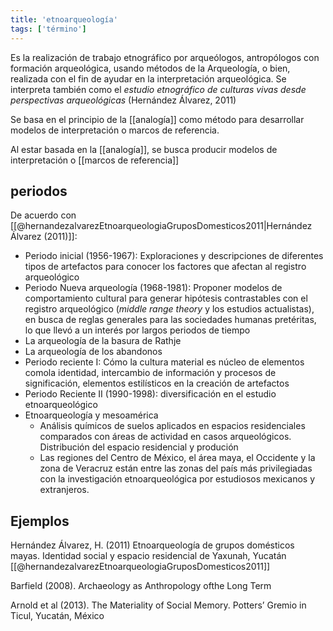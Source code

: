 ```yaml
---
title: 'etnoarqueología'
tags: ['término']
---
```

Es la realización de trabajo etnográfico por arqueólogos, antropólogos con formación arqueológica, usando métodos de la Arqueología, o bien, realizada con el fin de ayudar en la interpretación arqueológica. Se interpreta también como el *estudio etnográfico de culturas vivas desde perspectivas arqueológicas* (Hernández Álvarez, 2011)

Se basa en el principio de la [[analogía]] como método para desarrollar modelos de interpretación o marcos de referencia.

Al estar basada en la [[analogía]], se busca producir modelos de interpretación o [[marcos de referencia]]

## periodos

De acuerdo con [[@hernandezalvarezEtnoarqueologiaGruposDomesticos2011|Hernández Álvarez (2011)]]:

- Periodo inicial (1956-1967): Exploraciones y descripciones de diferentes tipos de artefactos para conocer los factores que afectan al registro arqueológico
- Periodo Nueva arqueología (1968-1981): Proponer modelos de comportamiento cultural para generar hipótesis contrastables con el registro arqueológico (*middle range theory* y los estudios actualistas), en busca de reglas generales para las sociedades humanas pretéritas, lo que llevó a un interés por largos periodos de tiempo
- La arqueología de la basura de Rathje
- La arqueología de los abandonos
- Periodo reciente I: Cómo la cultura material es núcleo de elementos comola identidad, intercambio de información y procesos de significación, elementos estilísticos en la creación de artefactos
- Periodo Reciente II (1990-1998): diversificación en el estudio etnoarqueológico
- Etnoarqueología y mesoamérica
    - Análisis químicos de suelos aplicados en espacios residenciales comparados con áreas de actividad en casos arqueológicos. Distribución del espacio residencial y produción
    - Las regiones del Centro de México, el área maya, el Occidente y la zona de Veracruz están entre las zonas del país más privilegiadas con la investigación etnoarqueológica por estudiosos mexicanos y extranjeros.

## Ejemplos

Hernández Álvarez, H. (2011) Etnoarqueología de grupos domésticos mayas. Identidad social y espacio residencial de Yaxunah, Yucatán
[[@hernandezalvarezEtnoarqueologiaGruposDomesticos2011]]

Barfield (2008). Archaeology as Anthropology ofthe Long Term

Arnold et al (2013). The Materiality of Social Memory. Potters’ Gremio in Ticul, Yucatán, México